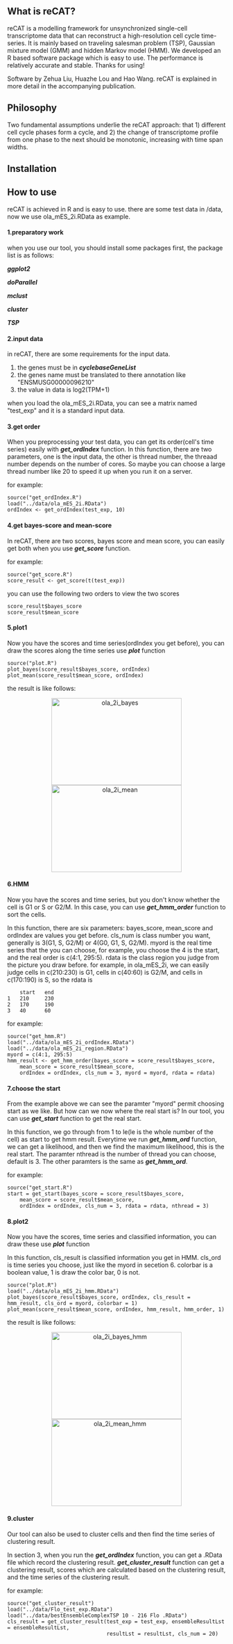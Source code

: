 ## What is reCAT?

reCAT is a modelling framework for unsynchronized single-cell transcriptome data that can reconstruct a high-resolution cell cycle time-series. It is mainly based on traveling salesman problem (TSP), Gaussian mixture model (GMM) and hidden Markov model (HMM). We developed an R based software package which is easy to use. The performance is relatively accurate and stable. Thanks for using!

Software by Zehua Liu, Huazhe Lou and Hao Wang. reCAT is explained in more detail in the accompanying publication. 

## Philosophy

Two fundamental assumptions underlie the reCAT approach: that 1) different cell cycle phases form a cycle, and 2) the change of transcriptome profile from one phase to the next should be monotonic, increasing with time span widths. 

## Installation


## How to use

reCAT is achieved in R and is easy to use. there are some test data in /data, now we use ola_mES_2i.RData as example.

#### 1.preparatory work

when you use our tool, you should install some packages first, the package list is as follows:

***ggplot2***

***doParallel***

***mclust***

***cluster***

***TSP***

#### 2.input data

in reCAT, there are some  requirements for the input data. 

1. the genes must be in ***cyclebaseGeneList***
2. the genes name must be translated to there annotation like "ENSMUSG00000096210"
3. the value in data is log2(TPM+1)

when you load the ola_mES_2i.RData, you can see a matrix named "test_exp" and it is a standard input data.

#### 3.get order

When you preprocessing your test data, you can get its order(cell's time series) easily with ***get_ordIndex*** function. In this function, there are two parameters, one is the input data, the other is thread number, the threaad number depends on the number of cores. So maybe you can choose a large thread number like 20 to speed it up when you run it on a server.

for example:

	source("get_ordIndex.R")
	load("../data/ola_mES_2i.RData")
	ordIndex <- get_ordIndex(test_exp, 10)

#### 4.get bayes-score and mean-score
In reCAT, there are two scores, bayes score and mean score, you can easily get both when you use ***get_score*** function.

for example:

	source("get_score.R")
	score_result <- get_score(t(test_exp))
you can use the following two orders to view the two scores

	score_result$bayes_score
	score_result$mean_score

#### 5.plot1
Now you have the scores and time series(ordIndex you get before), you can draw the scores along the time series use ***plot*** function

	source("plot.R")
	plot_bayes(score_result$bayes_score, ordIndex)
	plot_mean(score_result$mean_score, ordIndex)
the result is like follows:

<div align="center">
<img src="./pic/ola_2i_bayes.png" width = "300" height = "200" alt="ola_2i_bayes"/>
<img src="./pic/ola_2i_mean.png" width = "300" height = "200" alt="ola_2i_mean"/>
</div>

#### 6.HMM
Now you have the scores and time series, but you don't know whether the cell is G1 or S or G2/M. In this case, you can use ***get_hmm_order*** function
to sort the cells.

In this function, there are six parameters: bayes_score, mean_score and ordIndex are values you get before. cls_num is class number you want, generally is 3(G1, S, G2/M) or 4(G0, G1, S, G2/M). myord is the real time series that the you can choose, for example, you choose the 4 is the start, and the real order is c(4:1, 295:5). rdata is the class region you judge from the picture you draw before. for example, in ola_mES_2i, we can easily judge cells in c(210:230) is G1, cells in c(40:60) is G2/M, and cells in c(170:190) is S, so the rdata is 

		start	end
	1	210		230
	2	170		190
	3	40		60

for example:
	
	source("get_hmm.R")
	load("../data/ola_mES_2i_ordIndex.RData")
	load("../data/ola_mES_2i_region.RData")
	myord = c(4:1, 295:5)
	hmm_result <- get_hmm_order(bayes_score = score_result$bayes_score, 
		mean_score = score_result$mean_score, 
		ordIndex = ordIndex, cls_num = 3, myord = myord, rdata = rdata)

#### 7.choose the start 
From the example above we can see the paramter "myord" permit choosing start as we like. But how can we now where the real start is? In our tool, you can use ***get_start*** function to get the real start. 

In this function, we go through from 1 to le(le is the whole number of the cell) as start to get hmm result. Everytime we run ***get_hmm_ord*** function, we can get a likelihood, and then we find the maximum likelihood, this is the real start. The paramter nthread is the number of thread you can choose, default is 3. The other paramters is the same as ***get_hmm_ord***.

for example:

	source("get_start.R")
	start = get_start(bayes_score = score_result$bayes_score, 
		mean_score = score_result$mean_score, 
		ordIndex = ordIndex, cls_num = 3, rdata = rdata, nthread = 3)

#### 8.plot2
Now you have the scores, time series and classified information, you can draw these use ***plot*** function

In this function, cls_result is classified information you get in HMM. cls_ord is time series you choose, just like the myord in secetion 6. colorbar is a boolean value, 1 is draw the color bar, 0 is not.
	
	source("plot.R")
	load("../data/ola_mES_2i_hmm.RData")
	plot_bayes(score_result$bayes_score, ordIndex, cls_result = hmm_result, cls_ord = myord, colorbar = 1)
	plot_mean(score_result$mean_score, ordIndex, hmm_result, hmm_order, 1)
the result is like follows:

<div align="center">
<img src="./pic/ola_2i_bayes_hmm.png" width = "300" height = "200" alt="ola_2i_bayes_hmm"/>
<img src="./pic/ola_2i_mean_hmm.png" width = "300" height = "200" alt="ola_2i_mean_hmm"/>
</div>

#### 9.cluster
Our tool can also be used to cluster cells and then find the time series of clustering result.

In section 3, when you run the ***get_ordIndex*** function, you can get a .RData file which record the clustering result. ***get_cluster_result*** function can get a clustering result, scores which are calculated based on the clustering result, and the time series of the clustering result.

for example:

	source("get_cluster_result")
	load("../data/Flo_test_exp.RData")
	load("../data/bestEnsembleComplexTSP 10 - 216 Flo .RData")
	cls_result = get_cluster_result(test_exp = test_exp, ensembleResultLst = ensembleResultLst, 
									resultLst = resultLst, cls_num = 20)